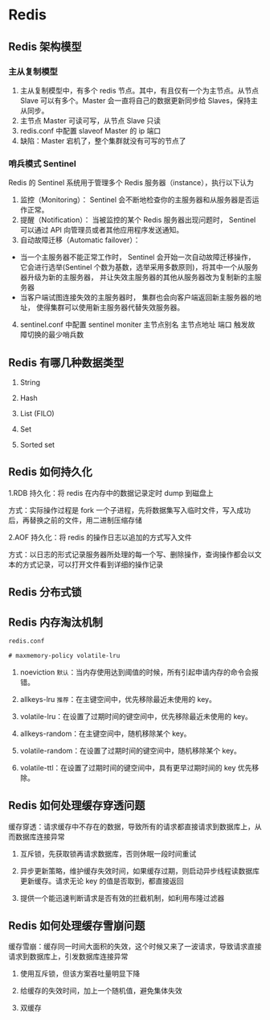 # Redis

## Redis 架构模型

### 主从复制模型

1. 主从复制模型中，有多个 redis 节点。其中，有且仅有一个为主节点。从节点 Slave 可以有多个。Master 会一直将自己的数据更新同步给 Slaves，保持主从同步。
2. 主节点 Master 可读可写，从节点 Slave 只读
3. redis.conf 中配置 slaveof Master 的 ip 端口
4. 缺陷：Master 宕机了，整个集群就没有可写的节点了

### 哨兵模式 Sentinel

Redis 的 Sentinel 系统用于管理多个 Redis 服务器（instance），执行以下认为

1. 监控（Monitoring）： Sentinel 会不断地检查你的主服务器和从服务器是否运作正常。
2. 提醒（Notification）： 当被监控的某个 Redis 服务器出现问题时， Sentinel 可以通过 API 向管理员或者其他应用程序发送通知。
3. 自动故障迁移（Automatic failover）：

- 当一个主服务器不能正常工作时， Sentinel 会开始一次自动故障迁移操作， 它会进行选举(Sentinel 个数为基数，选举采用多数原则)，将其中一个从服务器升级为新的主服务器， 并让失效主服务器的其他从服务器改为复制新的主服务器
- 当客户端试图连接失效的主服务器时， 集群也会向客户端返回新主服务器的地址， 使得集群可以使用新主服务器代替失效服务器。

4. sentinel.conf 中配置 sentinel moniter 主节点别名 主节点地址 端口 触发故障切换的最少哨兵数

## Redis 有哪几种数据类型

1. String

2. Hash

3. List (FILO)

4. Set

5. Sorted set

## Redis 如何持久化

1.RDB 持久化：将 redis 在内存中的数据记录定时 dump 到磁盘上

方式：实际操作过程是 fork 一个子进程，先将数据集写入临时文件，写入成功后，再替换之前的文件，用二进制压缩存储

2.AOF 持久化：将 redis 的操作日志以追加的方式写入文件

方式：以日志的形式记录服务器所处理的每一个写、删除操作，查询操作都会以文本的方式记录，可以打开文件看到详细的操作记录

## Redis 分布式锁

## Redis 内存淘汰机制

```xml
redis.conf

# maxmemory-policy volatile-lru
```

1. noeviction `默认`：当内存使用达到阈值的时候，所有引起申请内存的命令会报错。

2. allkeys-lru `推荐`：在主键空间中，优先移除最近未使用的 key。

3. volatile-lru：在设置了过期时间的键空间中，优先移除最近未使用的 key。

4. allkeys-random：在主键空间中，随机移除某个 key。

5. volatile-random：在设置了过期时间的键空间中，随机移除某个 key。

6. volatile-ttl：在设置了过期时间的键空间中，具有更早过期时间的 key 优先移除。

## Redis 如何处理缓存穿透问题

缓存穿透：请求缓存中不存在的数据，导致所有的请求都直接请求到数据库上，从而数据库连接异常

1. 互斥锁，先获取锁再请求数据库，否则休眠一段时间重试

2. 异步更新策略，维护缓存失效时间，如果缓存过期，则启动异步线程读数据库更新缓存。请求无论 key 的值是否取到，都直接返回

3. 提供一个能迅速判断请求是否有效的拦截机制，如利用布隆过滤器

## Redis 如何处理缓存雪崩问题

缓存雪崩：缓存同一时间大面积的失效，这个时候又来了一波请求，导致请求直接请求到数据库上，引发数据库连接异常

1. 使用互斥锁，但该方案吞吐量明显下降

2. 给缓存的失效时间，加上一个随机值，避免集体失效

3. 双缓存





<comment-comment/>